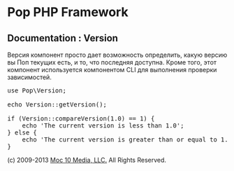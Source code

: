 Pop PHP Framework
=================

Documentation : Version
-----------------------

Версия компонент просто дает возможность определить, какую версию вы Поп текущих есть, и то, что последняя доступна. Кроме того, этот компонент используется компонентом CLI для выполнения проверки зависимостей.

<pre>
use Pop\Version;

echo Version::getVersion();

if (Version::compareVersion(1.0) == 1) {
    echo 'The current version is less than 1.0';
} else {
    echo 'The current version is greater than or equal to 1.0';
}
</pre>

(c) 2009-2013 [Moc 10 Media, LLC.](http://www.moc10media.com) All Rights Reserved.

